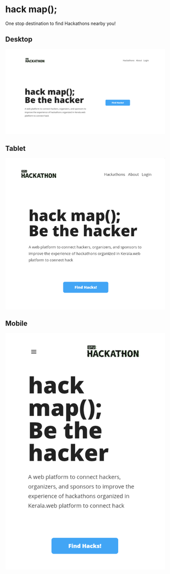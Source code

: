 # hack map();

One stop destination to find Hackathons nearby you!

## Desktop
![](/.github/img/desktop.png)
## Tablet
![](/.github/img/tablet.png)
## Mobile
![](/.github/img/mobile.png)
